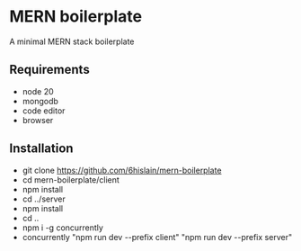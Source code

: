 # MERN boilerplate

A minimal MERN stack boilerplate

## Requirements

- node 20
- mongodb
- code editor
- browser

## Installation

- git clone https://github.com/6hislain/mern-boilerplate
- cd mern-boilerplate/client
- npm install
- cd ../server
- npm install
- cd ..
- npm i -g concurrently
- concurrently "npm run dev --prefix client" "npm run dev --prefix server"
